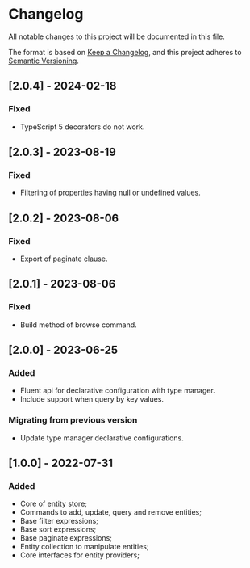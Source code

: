 # Changelog

All notable changes to this project will be documented in this file.

The format is based on [Keep a Changelog](https://keepachangelog.com/en/1.0.0/),
and this project adheres to [Semantic Versioning](https://semver.org/spec/v2.0.0.html).

## [2.0.4] - 2024-02-18

### Fixed

- TypeScript 5 decorators do not work.

## [2.0.3] - 2023-08-19

### Fixed

- Filtering of properties having null or undefined values.

## [2.0.2] - 2023-08-06

### Fixed

- Export of paginate clause.

## [2.0.1] - 2023-08-06

### Fixed

- Build method of browse command.

## [2.0.0] - 2023-06-25

### Added

- Fluent api for declarative configuration with type manager.
- Include support when query by key values.

### Migrating from previous version

- Update type manager declarative configurations.

## [1.0.0] - 2022-07-31

### Added

- Core of entity store;
- Commands to add, update, query and remove entities;
- Base filter expressions;
- Base sort expressions;
- Base paginate expressions;
- Entity collection to manipulate entities;
- Core interfaces for entity providers;
